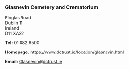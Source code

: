 ###  Glasnevin Cemetery and Crematorium

Finglas Road  
Dublin 11  
Ireland  
D11 XA32

**Tel:** 01 882 6500

**Homepage:** [ https://www.dctrust.ie/location/glasnevin.html
](https://www.dctrust.ie/location/glasnevin.html)

**Email:** [ Glasnevin@dctrust.ie ](mailto:Glasnevin@dctrust.ie)
